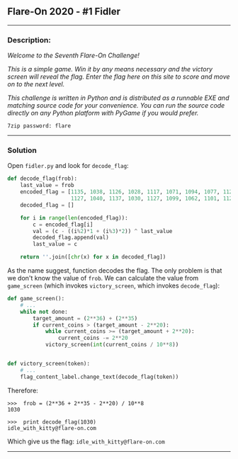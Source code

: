 
## Flare-On 2020 - #1 Fidler
___

### Description: 

*Welcome to the Seventh Flare-On Challenge!*

*This is a simple game. Win it by any means necessary and the victory screen will reveal the flag. Enter the flag here on this site to score and move on to the next level.*

*This challenge is written in Python and is distributed as a runnable EXE and matching source code for your convenience. You can run the source code directly on any Python platform with PyGame if you would prefer.*

`7zip password: flare`

___


### Solution


Open `fidler.py` and look for `decode_flag`:
```python
def decode_flag(frob):
    last_value = frob
    encoded_flag = [1135, 1038, 1126, 1028, 1117, 1071, 1094, 1077, 1121, 1087, 1110, 1092, 1072, 1095, 1090, 1027,
                    1127, 1040, 1137, 1030, 1127, 1099, 1062, 1101, 1123, 1027, 1136, 1054]
    decoded_flag = []

    for i in range(len(encoded_flag)):
        c = encoded_flag[i]
        val = (c - ((i%2)*1 + (i%3)*2)) ^ last_value
        decoded_flag.append(val)
        last_value = c

    return ''.join([chr(x) for x in decoded_flag])
```

As the name suggest, function decodes the flag. The only problem is that we don't know the value of
`frob`. We can calculate the value from `game_screen` (which invokes `victory_screen`,
which invokes `decode_flag`):
```python
def game_screen():
    # ...
    while not done:
        target_amount = (2**36) + (2**35)
        if current_coins > (target_amount - 2**20):
            while current_coins >= (target_amount + 2**20):
                current_coins -= 2**20
            victory_screen(int(current_coins / 10**8))


def victory_screen(token):
    # ...
    flag_content_label.change_text(decode_flag(token))
```

Therefore:
```
>>>  frob = (2**36 + 2**35 - 2**20) / 10**8
1030

>>>  print decode_flag(1030)
idle_with_kitty@flare-on.com
```

Which give us the flag: `idle_with_kitty@flare-on.com`

___

